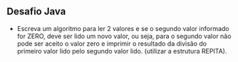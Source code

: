 ## Desafio Java
* Escreva um algoritmo para ler 2 valores e se o segundo valor informado for ZERO, deve ser lido um novo valor, ou seja, para o segundo valor não pode ser aceito o valor zero e imprimir o resultado da divisão do primeiro valor lido pelo segundo valor lido. (utilizar a estrutura REPITA).

